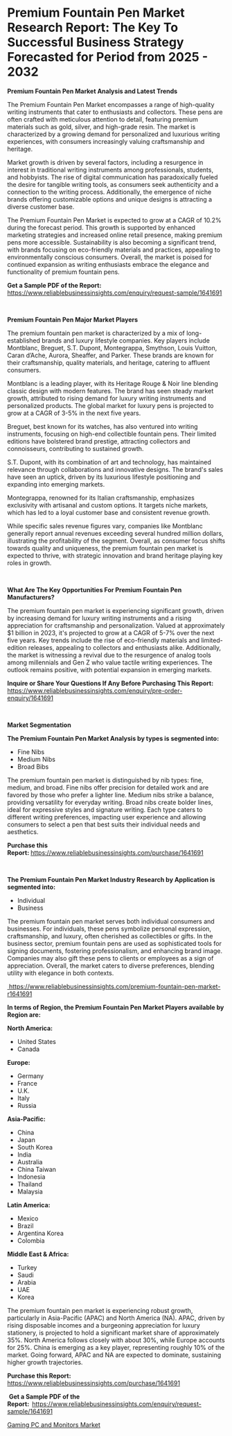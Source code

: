 <p><h1>Premium Fountain Pen Market Research Report: The Key To Successful Business Strategy Forecasted for Period from 2025 - 2032</h1></p><p><strong>Premium Fountain Pen Market Analysis and Latest Trends</strong></p>
<p><p>The Premium Fountain Pen Market encompasses a range of high-quality writing instruments that cater to enthusiasts and collectors. These pens are often crafted with meticulous attention to detail, featuring premium materials such as gold, silver, and high-grade resin. The market is characterized by a growing demand for personalized and luxurious writing experiences, with consumers increasingly valuing craftsmanship and heritage.</p><p>Market growth is driven by several factors, including a resurgence in interest in traditional writing instruments among professionals, students, and hobbyists. The rise of digital communication has paradoxically fueled the desire for tangible writing tools, as consumers seek authenticity and a connection to the writing process. Additionally, the emergence of niche brands offering customizable options and unique designs is attracting a diverse customer base.</p><p>The Premium Fountain Pen Market is expected to grow at a CAGR of 10.2% during the forecast period. This growth is supported by enhanced marketing strategies and increased online retail presence, making premium pens more accessible. Sustainability is also becoming a significant trend, with brands focusing on eco-friendly materials and practices, appealing to environmentally conscious consumers. Overall, the market is poised for continued expansion as writing enthusiasts embrace the elegance and functionality of premium fountain pens.</p></p>
<p><strong>Get a Sample PDF of the Report:&nbsp;</strong> <a href="https://www.reliablebusinessinsights.com/enquiry/request-sample/1641691?utm_campaign=2446&utm_medium=2&utm_source=Github&utm_content=ia&utm_term=05042025&utm_id=premium-fountain-pen">https://www.reliablebusinessinsights.com/enquiry/request-sample/1641691</a></p>
<p>&nbsp;</p>
<p><strong>Premium Fountain Pen Major Market Players</strong></p>
<p><p>The premium fountain pen market is characterized by a mix of long-established brands and luxury lifestyle companies. Key players include Montblanc, Breguet, S.T. Dupont, Montegrappa, Smythson, Louis Vuitton, Caran d’Ache, Aurora, Sheaffer, and Parker. These brands are known for their craftsmanship, quality materials, and heritage, catering to affluent consumers.</p><p>Montblanc is a leading player, with its Heritage Rouge & Noir line blending classic design with modern features. The brand has seen steady market growth, attributed to rising demand for luxury writing instruments and personalized products. The global market for luxury pens is projected to grow at a CAGR of 3-5% in the next five years.</p><p>Breguet, best known for its watches, has also ventured into writing instruments, focusing on high-end collectible fountain pens. Their limited editions have bolstered brand prestige, attracting collectors and connoisseurs, contributing to sustained growth.</p><p>S.T. Dupont, with its combination of art and technology, has maintained relevance through collaborations and innovative designs. The brand's sales have seen an uptick, driven by its luxurious lifestyle positioning and expanding into emerging markets.</p><p>Montegrappa, renowned for its Italian craftsmanship, emphasizes exclusivity with artisanal and custom options. It targets niche markets, which has led to a loyal customer base and consistent revenue growth.</p><p>While specific sales revenue figures vary, companies like Montblanc generally report annual revenues exceeding several hundred million dollars, illustrating the profitability of the segment. Overall, as consumer focus shifts towards quality and uniqueness, the premium fountain pen market is expected to thrive, with strategic innovation and brand heritage playing key roles in growth.</p></p>
<p>&nbsp;</p>
<p><strong>What Are The Key Opportunities For Premium Fountain Pen Manufacturers?</strong></p>
<p><p>The premium fountain pen market is experiencing significant growth, driven by increasing demand for luxury writing instruments and a rising appreciation for craftsmanship and personalization. Valued at approximately $1 billion in 2023, it's projected to grow at a CAGR of 5-7% over the next five years. Key trends include the rise of eco-friendly materials and limited-edition releases, appealing to collectors and enthusiasts alike. Additionally, the market is witnessing a revival due to the resurgence of analog tools among millennials and Gen Z who value tactile writing experiences. The outlook remains positive, with potential expansion in emerging markets.</p></p>
<p><strong>Inquire or Share Your Questions If Any Before Purchasing This Report:</strong> <a href="https://www.reliablebusinessinsights.com/enquiry/pre-order-enquiry/1641691?utm_campaign=2446&utm_medium=2&utm_source=Github&utm_content=ia&utm_term=05042025&utm_id=premium-fountain-pen">https://www.reliablebusinessinsights.com/enquiry/pre-order-enquiry/1641691</a></p>
<p>&nbsp;</p>
<p><strong>Market Segmentation</strong></p>
<p><strong>The Premium Fountain Pen Market Analysis by types is segmented into:</strong></p>
<p><ul><li>Fine Nibs</li><li>Medium Nibs</li><li>Broad Bibs</li></ul></p>
<p><p>The premium fountain pen market is distinguished by nib types: fine, medium, and broad. Fine nibs offer precision for detailed work and are favored by those who prefer a lighter line. Medium nibs strike a balance, providing versatility for everyday writing. Broad nibs create bolder lines, ideal for expressive styles and signature writing. Each type caters to different writing preferences, impacting user experience and allowing consumers to select a pen that best suits their individual needs and aesthetics.</p></p>
<p><strong>Purchase this Report:&nbsp;</strong><a href="https://www.reliablebusinessinsights.com/purchase/1641691?utm_campaign=2446&utm_medium=2&utm_source=Github&utm_content=ia&utm_term=05042025&utm_id=premium-fountain-pen">https://www.reliablebusinessinsights.com/purchase/1641691</a></p>
<p>&nbsp;</p>
<p><strong>The Premium Fountain Pen Market Industry Research by Application is segmented into:</strong></p>
<p><ul><li>Individual</li><li>Business</li></ul></p>
<p><p>The premium fountain pen market serves both individual consumers and businesses. For individuals, these pens symbolize personal expression, craftsmanship, and luxury, often cherished as collectibles or gifts. In the business sector, premium fountain pens are used as sophisticated tools for signing documents, fostering professionalism, and enhancing brand image. Companies may also gift these pens to clients or employees as a sign of appreciation. Overall, the market caters to diverse preferences, blending utility with elegance in both contexts.</p></p>
<p><a href="https://www.reliablebusinessinsights.com/premium-fountain-pen-market-r1641691?utm_campaign=2446&utm_medium=2&utm_source=Github&utm_content=ia&utm_term=05042025&utm_id=premium-fountain-pen">&nbsp;https://www.reliablebusinessinsights.com/premium-fountain-pen-market-r1641691</a></p>
<p><strong>In terms of Region, the Premium Fountain Pen Market Players available by Region are:</strong></p>
<p>
    <p> <strong> North America: </strong>
        <ul>
            <li>United States</li>
            <li>Canada</li>
        </ul>
        </p> 
    <p> <strong> Europe: </strong>
        <ul>
            <li>Germany</li>
            <li>France</li>
            <li>U.K.</li>
            <li>Italy</li>
            <li>Russia</li>
        </ul>
        </p> 
    <p> <strong> Asia-Pacific: </strong>
        <ul>
            <li>China</li>
            <li>Japan</li>
            <li>South Korea</li>
            <li>India</li>
            <li>Australia</li>
            <li>China Taiwan</li>
            <li>Indonesia</li>
            <li>Thailand</li>
            <li>Malaysia</li>
        </ul>
        </p> 
    <p> <strong> Latin America: </strong>
        <ul>
            <li>Mexico</li>
            <li>Brazil</li>
            <li>Argentina Korea</li>
            <li>Colombia</li>
        </ul>
        </p> 
    <p> <strong> Middle East & Africa: </strong>
        <ul>
            <li>Turkey</li>
            <li>Saudi</li>
            <li>Arabia</li>
            <li>UAE</li>
            <li>Korea</li>
        </ul>
    </p>
    </p>
<p><p>The premium fountain pen market is experiencing robust growth, particularly in Asia-Pacific (APAC) and North America (NA). APAC, driven by rising disposable incomes and a burgeoning appreciation for luxury stationery, is projected to hold a significant market share of approximately 35%. North America follows closely with about 30%, while Europe accounts for 25%. China is emerging as a key player, representing roughly 10% of the market. Going forward, APAC and NA are expected to dominate, sustaining higher growth trajectories.</p></p>
<p><strong>Purchase this Report: </strong><a href="https://www.reliablebusinessinsights.com/purchase/1641691?utm_campaign=2446&utm_medium=2&utm_source=Github&utm_content=ia&utm_term=05042025&utm_id=premium-fountain-pen">https://www.reliablebusinessinsights.com/purchase/1641691</a></p>
<p>&nbsp;<strong>Get a Sample PDF of the Report:&nbsp;&nbsp;</strong><a href="https://www.reliablebusinessinsights.com/enquiry/request-sample/1641691?utm_campaign=2446&utm_medium=2&utm_source=Github&utm_content=ia&utm_term=05042025&utm_id=premium-fountain-pen">https://www.reliablebusinessinsights.com/enquiry/request-sample/1641691</a></p>
<p><strong></strong></p>
<p><p><a href="https://github.com/triattwood9919/Market-Research-Report-List-1/blob/main/gaming-pc-and-monitors-market.md?utm_campaign=2446&utm_medium=2&utm_source=Github&utm_content=ia&utm_term=05042025&utm_id=premium-fountain-pen">Gaming PC and Monitors Market</a></p></p>